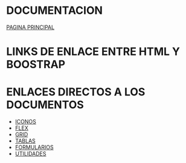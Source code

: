 <h1>DOCUMENTACION</h1>
  <a href="https://getbootstrap.com/docs/5.3/getting-started/introduction/">PAGINA PRINCIPAL</a>
  
<h1>LINKS DE ENLACE ENTRE HTML Y BOOSTRAP</h1>

  <!--<link href="https://cdn.jsdelivr.net/npm/bootstrap@5.3.3/dist/css/bootstrap.min.css" rel="stylesheet" integrity="sha384-QWTKZyjpPEjISv5WaRU9OFeRpok6YctnYmDr5pNlyT2bRjXh0JMhjY6hW+ALEwIH" crossorigin="anonymous">-->
  <!--<script src="https://cdn.jsdelivr.net/npm/bootstrap@5.3.3/dist/js/bootstrap.bundle.min.js" integrity="sha384-YvpcrYf0tY3lHB60NNkmXc5s9fDVZLESaAA55NDzOxhy9GkcIdslK1eN7N6jIeHz" crossorigin="anonymous"></script>-->
    
<h1>ENLACES DIRECTOS A LOS DOCUMENTOS</h1>
<ul>
  <li><a href="https://icons.getbootstrap.com/">ICONOS</a></li>
  <li><a href="https://getbootstrap.com/docs/5.3/utilities/flex/">FLEX</a></li>
  <li><a href="https://getbootstrap.com/docs/5.3/layout/grid/">GRID</a></li>
  <li><a href="https://getbootstrap.com/docs/5.3/content/tables/">TABLAS</a></li>
  <li><a href="https://getbootstrap.com/docs/5.3/forms/overview/">FORMULARIOS</a></li>
  <li><a href="https://getbootstrap.com/docs/5.3/components/accordion/">UTILIDADES</a></li>
</ul>
